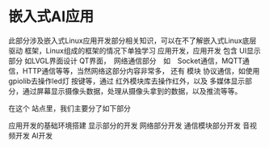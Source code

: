 # 嵌入式AI应用

此部分涉及嵌入式Linux应用开发部分相关知识，可以在不了解嵌入式Linux底层驱动 框架，Linux组成的框架的情况下单独学习 应用开发，应用开发 包含 UI显示部分 如LVGL界面设计 QT界面，　网络通信部分　如　Socket通信，MQTT通信，HTTP通信等等，当然网络这部分内容非常多， 还有 模块 协议通信，如使用 gpiolib去操作led灯 按键等，通过 红外模块库去操作红外，以及 多媒体显示部分，通过屏幕显示摄像头数据，处理从摄像头拿到的数据，以及推流等等。

在这个 站点里，我们主要分了如下部分

应用开发的基础环境搭建
显示部分的开发
网络部分开发
通信模块部分开发
音视频开发
AI开发
